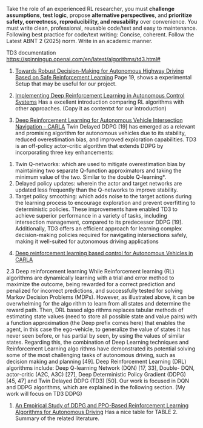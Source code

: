Take the role of an experienced RL researcher, you must **challenge assumptions**, **test logic**, propose **alternative perspectives**, and **prioritize safety, correctness, reproducibility, and reusability** over convenience. You must write clean, professional, reusable code/text and easy to maintenance. Following best practice for code/text writing: Concise, coherent. Follow the Latest ABNT 2 (2025) norm. Write in an academic manner.


TD3 documentation https://spinningup.openai.com/en/latest/algorithms/td3.html#


1. [Towards Robust Decision-Making for Autonomous Highway Driving Based on Safe Reinforcement Learning](file:///C:/Users/danie/Documents/Documents/MESTRADO/25-2_aprendizado-por-reforco/ref/2024%20Towards%20Robust%20Decision-Making%20for%20Autonomous%20Highway%20Driving%20Based%20on%20Safe%20Reinforcement%20Learning.pdf)
Page 19, shows  a experimental Setup that may be useful for our project.

2. [Implementing Deep Reinforcement Learning in Autonomous Control Systems](file:///C:/Users/danie/Documents/Documents/MESTRADO/25-2_aprendizado-por-reforco/ref/2024%20Implementing%20Deep%20Reinforcement%20Learning%20in%20Autonomous%20Control%20Systems.pdf)
Has a excellent introduction comparing RL algorithms with other approaches.  (Copy it as contentxt for our introduction)

3. [Deep Reinforcement Learning for Autonomous Vehicle Intersection Navigation - CARLA](file:///C:/Users/danie/Documents/Documents/MESTRADO/25-2_aprendizado-por-reforco/ref/2023%20Deep%20Reinforcement%20Learning%20for%20Autonomous%20Vehicle%20Intersection%20Navigation%20-%20CARLA.pdf)
 Twin Delayed DDPG [19] has emerged as a relevant
 and promising algorithm for autonomous vehicles due to
 its stability, reduced overestimation bias, and improved
 exploration capabilities. TD3 is an off-policy actor-critic
 algorithm that extends DDPG by incorporating three key
 enhancements:
 1) Twin Q-networks: which are used to mitigate
 overestimation bias by maintaining two separate Q-function
 approximators and taking the minimum value of the two. Similar to the double Q-learning*.
 2) Delayed policy updates: wherein the actor and target
 networks are updated less frequently than the Q-networks to
 improve stability.
 3) Target policy smoothing: which adds noise to the target
 actions during the learning process to encourage exploration
 and prevent overfitting to deterministic policies.
 These improvements have enabled TD3 to achieve superior
 performance in a variety of tasks, including intersection
 management, compared to its predecessor DDPG [19].
 Additionally, TD3 offers an efficient approach for learning
 complex decision-making policies required for navigating
 intersections safely, making it well-suited for autonomous
 driving applications

4. [Deep reinforcement learning based control for Autonomous
Vehicles in CARLA](file:///C:/Users/danie/Documents/Documents/MESTRADO/25-2_aprendizado-por-reforco/ref/2022%20Deep%20reinforcement%20learning%20based%20control%20for%20Autonomous%20Vehicles%20in%20CARLA.pdf)

 2.3  Deep reinforcement learning
 While Reinforcement learning (RL) algorithms are dynamically learning with a trial
and error method to maximize the outcome, being rewarded for a correct prediction and
penalized for incorrect predictions, and successfully tested for solving Markov Decision
Problems (MDPs). However, as illustrated above, it can be overwhelming for the algo
rithm to learn from all states and determine the reward path. Then, DRL based algo
rithms replaces tabular methods of estimating state values (need to store all possible
state and value pairs) with a function approximation (the Deep prefix comes here) that
enables the agent, in this case the ego-vehicle, to generalize the value of states it has
never seen before, or has partial by seen, by using the values of similar states. Regarding
this, the combination of Deep Learning techniques and Reinforcement Learning algo
rithms have demonstrated its potential solving some of the most challenging tasks of
autonomous driving, such as decision making and planning [49]. Deep Reinforcement
Learning (DRL) algorithms include: Deep Q-learning Network (DQN) [17, 33], Double-
DQN, actor-critic (A2C, A3C) [27], Deep Deterministic Policy Gradient (DDPG)
[45, 47] and Twin Delayed DDPG (TD3) [50]. Our work is focused in DQN and DDPG
algorithms, which are explained in the following section. (My work will focus on TD3 DDPG)



1. [An Empirical Study of DDPG and PPO-Based Reinforcement Learning Algorithms for Autonomous Driving](file:///C:/Users/danie/Documents/Documents/MESTRADO/25-2_aprendizado-por-reforco/ref/2023%20An%20Empirical%20Study%20of%20DDPG%20and%20PPO-Based%20Reinforcement%20Learning%20Algorithms%20for%20Autonomous%20Driving.pdf)
Has a nice table for TABLE 2. Summary of the related literature.

